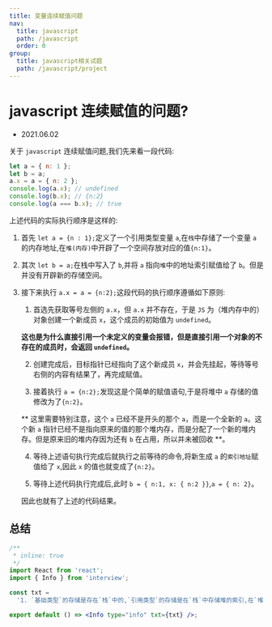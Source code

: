 ```yaml
---
title: 变量连续赋值问题
nav:
  title: javascript
  path: /javascript
  order: 0
group:
  title: javascript相关试题
  path: /javascript/project
---
```


# javascript 连续赋值的问题?

- 2021.06.02

关于 `javascript` 连续赋值问题,我们先来看一段代码:

```js
let a = { n: 1 };
let b = a;
a.x = a = { n: 2 };
console.log(a.x); // undefined
console.log(b.x); // {n:2}
console.log(a === b.x); // true
```

上述代码的实际执行顺序是这样的:

1. 首先 `let a = {n : 1};`定义了一个引用类型变量 `a`,在`栈`中存储了一个变量 `a` 的内存地址,在`堆(内存)`中开辟了一个空间存放对应的值`{n:1}`。

2. 其次 `let b = a;`在栈中写入了 `b`,并将 `a` 指向`堆`中的地址索引赋值给了 `b`。但是并没有开辟新的存储空间。

3. 接下来执行 `a.x = a = {n:2};`这段代码的执行顺序遵循如下原则:

   1. 首选先获取等号左侧的 `a.x`，但 `a.x` 并不存在，于是 `JS` 为（堆内存中的）对象创建一个新成员 `x`，这个成员的初始值为 `undefined`。

   **这也是为什么直接引用一个未定义的变量会报错，但是直接引用一个对象的不存在的成员时，会返回 `undefined`。**

   2. 创建完成后，目标指针已经指向了这个新成员 `x`，并会先挂起，等待等号右侧的内容有结果了，再完成赋值。

   3. 接着执行 `a = {n:2};`发现这是个简单的赋值语句,于是将堆中 `a` 存储的值修改为了`{n:2}`。

   ** 这里需要特别注意，这个 `a` 已经不是开头的那个 `a`，而是一个全新的 `a`。这个新 `a` 指针已经不是指向原来的值的那个堆内存，而是分配了一个新的堆内存。但是原来旧的堆内存因为还有 `b` 在占用，所以并未被回收 **。

   4. 等待上述语句执行完成后就执行之前等待的命令,将新生成 `a` 的`索引地址`赋值给了 `x`,因此 `x` 的值也就变成了`{n:2}`。

   5. 等待上述代码执行完成后,此时 `b = { n:1, x: { n:2 }}`,`a = { n: 2}`。

   因此也就有了上述的代码结果。

## 总结

```jsx
/**
 * inline: true
 */
import React from 'react';
import { Info } from 'interview';

const txt =
  '1. `基础类型`的存储是存在`栈`中的,`引用类型`的存储是在`栈`中存储堆的索引,在`堆`中开辟空间存储变量的值。\n2. 当访问一个对象的属性的时候,如果属性不存在会被赋值为`undefined`。\n3. 当进行连续赋值的时候,`.属性`访问优先级会大于`=赋值`,且当成员等待赋值的时候,锁定的赋值目标是成员，而非对象。\n4. 对象重新赋值时，并非是修改原堆内存的值，而是重新分配堆内存，栈内存中的指针会做相应修改。\n5. 如果原堆内存有多个栈内存指向它，由于引用还存在，原堆内存的数据不会消失。如果堆内存再无其它引用，则会被JS的垃圾回收机制回收。对象的成员对象也一样。';

export default () => <Info type="info" txt={txt} />;
```
